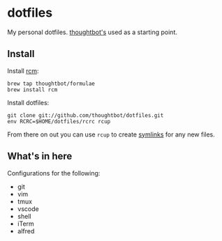 # dotfiles

My personal dotfiles. [thoughtbot's](https://github.com/thoughtbot/dotfiles)
used as a starting point.

## Install

Install [rcm](https://github.com/thoughtbot/rcm):

    brew tap thoughtbot/formulae
    brew install rcm

Install dotfiles:

    git clone git://github.com/thoughtbot/dotfiles.git
    env RCRC=$HOME/dotfiles/rcrc rcup

From there on out you can use `rcup` to create
[symlinks](https://en.wikipedia.org/wiki/Symbolic_link) for any new files.

## What's in here

Configurations for the following:

- git
- vim
- tmux
- vscode
- shell
- iTerm
- alfred
